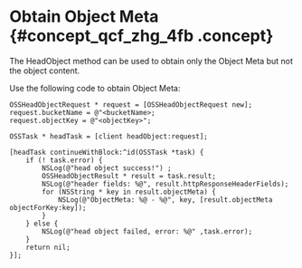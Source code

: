 # Obtain Object Meta {#concept_qcf_zhg_4fb .concept}

The HeadObject method can be used to obtain only the Object Meta but not the object content.

Use the following code to obtain Object Meta:

```language-objc
OSSHeadObjectRequest * request = [OSSHeadObjectRequest new];
request.bucketName = @"<bucketName>;
request.objectKey = @"<objectKey>";

OSSTask * headTask = [client headObject:request];

[headTask continueWithBlock:^id(OSSTask *task) {
    if (! task.error) {
        NSLog(@"head object success!") ;
        OSSHeadObjectResult * result = task.result;
        NSLog(@"header fields: %@", result.httpResponseHeaderFields);
        for (NSString * key in result.objectMeta) {
            NSLog(@"ObjectMeta: %@ - %@", key, [result.objectMeta objectForKey:key]);
        }
    } else {
        NSLog(@"head object failed, error: %@" ,task.error);
    }
    return nil;
}];

```

